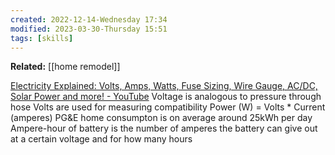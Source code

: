 ```yaml
---
created: 2022-12-14-Wednesday 17:34
modified: 2023-03-30-Thursday 15:51
tags: [skills]
---
```

**Related:**
[[home remodel]]

[Electricity Explained: Volts, Amps, Watts, Fuse Sizing, Wire Gauge, AC/DC, Solar Power and more! - YouTube](https://www.youtube.com/watch?v=cX4s-bxn4fs&list=PLUGoB0yOPUHK3IJrsXrYMCPBsasF5c5QA&index=4)
Voltage is analogous to pressure through hose
Volts are used for measuring compatibility
Power (W) = Volts * Current (amperes)
PG&E home consumpton is on average around 25kWh per day
Ampere-hour of battery is the number of amperes the battery can give out at a certain voltage and for how many hours
